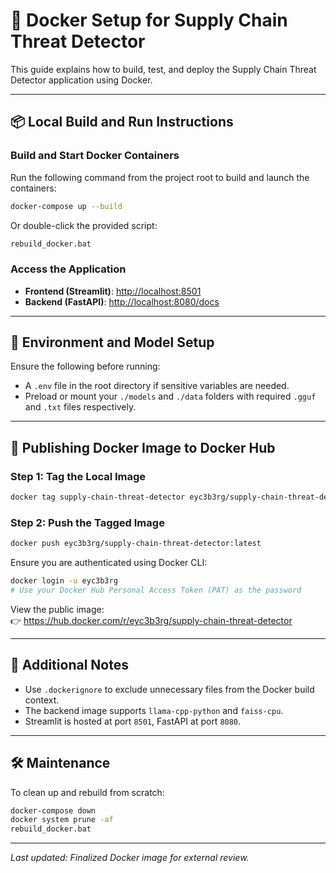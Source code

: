# 🐳 Docker Setup for Supply Chain Threat Detector

This guide explains how to build, test, and deploy the Supply Chain Threat Detector application using Docker.

---

## 📦 Local Build and Run Instructions

### Build and Start Docker Containers

Run the following command from the project root to build and launch the containers:

```bash
docker-compose up --build
```

Or double-click the provided script:

```bash
rebuild_docker.bat
```

### Access the Application

- **Frontend (Streamlit)**: [http://localhost:8501](http://localhost:8501)
- **Backend (FastAPI)**: [http://localhost:8080/docs](http://localhost:8080/docs)

---

## 🔐 Environment and Model Setup

Ensure the following before running:

- A `.env` file in the root directory if sensitive variables are needed.
- Preload or mount your `./models` and `./data` folders with required `.gguf` and `.txt` files respectively.

---

## 🚀 Publishing Docker Image to Docker Hub

### Step 1: Tag the Local Image

```bash
docker tag supply-chain-threat-detector eyc3b3rg/supply-chain-threat-detector:latest
```

### Step 2: Push the Tagged Image

```bash
docker push eyc3b3rg/supply-chain-threat-detector:latest
```

Ensure you are authenticated using Docker CLI:

```bash
docker login -u eyc3b3rg
# Use your Docker Hub Personal Access Token (PAT) as the password
```

View the public image:  
👉 https://hub.docker.com/r/eyc3b3rg/supply-chain-threat-detector

---

## 📁 Additional Notes

- Use `.dockerignore` to exclude unnecessary files from the Docker build context.
- The backend image supports `llama-cpp-python` and `faiss-cpu`.
- Streamlit is hosted at port `8501`, FastAPI at port `8080`.

---

## 🛠 Maintenance

To clean up and rebuild from scratch:

```bash
docker-compose down
docker system prune -af
rebuild_docker.bat
```

---

*Last updated: Finalized Docker image for external review.*


